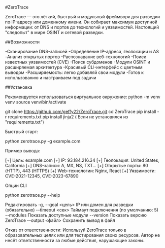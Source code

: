 #ZeroTrace

ZeroTrace — это лёгкий, быстрый и модульный фреймворк для разведки по IP-адресу или доменному имени. Он собирает максимум доступной информации: от DNS и портов до технологий и уязвимостей. Настоящий "следопыт" в мире OSINT и сетевой разведки.



##Возможности

-Сканирование DNS-записей
-Определение IP-адреса, геолокации и AS
-Анализ открытых портов
-Распознавание веб-технологий
-Поиск известных уязвимостей (CVE)
-Поиск субдоменов
-Модули OSINT и расширяемая архитектура
-Красивый CLI-интерфейс с цветным выводом
-Расширяемость: легко добавляй свои модули
-Готов к использованию и настраиваем под задачи

##Установка

Рекомендуется использоваться виртуальное окружение:
python -m venv venv
source venv/bin/activate 

git clone https://github.com/geffy22/ZeroTrace.git
cd ZeroTrace
pip install -r requirements.txt
pip install jinja2 ( Если не установился из "requirements.txt")

Быстрый старт:

python zerotrace.py -g example.com

Пример вывода:

[+] Цель: example.com
[+] IP: 93.184.216.34
[+] Геолокация: United States, California
[+] DNS-записи: A, MX, NS, TXT...
[+] Открытые порты: 80 (HTTP), 443 (HTTPS)
[+] Web-технологии: Nginx, React
[+] Уязвимости: CVE-2021-12345, CVE-2023-67890


Опции CLI

python zerotrace.py --help


Редактировать
-g, --goal <цель>       IP или домен для разведки (обязательно)
--timeout <сек>         Таймаут подключения (по умолчанию: 5)
--modules               Показать доступные модули
--version               Показать версию ZeroTrace
--output <файл>         Сохранить вывод в файл

Отказ от ответственности:
Используй ZeroTrace только в образовательных целях или для тестирования своих ресурсов. Автор не несёт ответственности за любые действия, нарушающие законы.
